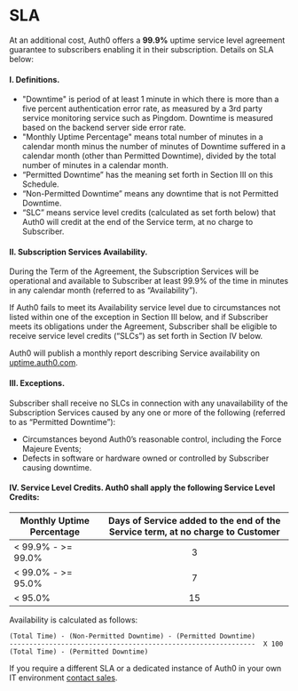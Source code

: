 # SLA

At an additional cost, Auth0 offers a __99.9%__ uptime service level agreement guarantee to subscribers enabling it in their subscription. Details on SLA below:


#### I. Definitions.
* "Downtime" is period of at least 1 minute in which there is more than a five percent authentication error rate, as measured by a 3rd party service monitoring service such as Pingdom. Downtime is measured based on the backend server side error rate.
* "Monthly Uptime Percentage" means total number of minutes in a calendar month minus the number of minutes of Downtime suffered in a calendar month (other than Permitted Downtime), divided by the total number of minutes in a calendar month.
* “Permitted Downtime” has the meaning set forth in Section III on this Schedule.
* “Non-Permitted Downtime” means any downtime that is not Permitted Downtime.
* “SLC” means service level credits (calculated as set forth below) that Auth0 will credit at the end of the Service term, at no charge to Subscriber. 

#### II.  Subscription Services Availability. 

During the Term of the Agreement, the Subscription Services will be operational and available to Subscriber at least 99.9% of the time in minutes in any calendar month (referred to as “Availability”). 

If Auth0 fails to meet its Availability service level due to circumstances not listed within one of the exception in Section III below, and if Subscriber meets its obligations under the Agreement, Subscriber shall be eligible to receive service level credits (“SLCs”) as set forth in Section IV below. 

Auth0 will publish a monthly report describing Service availability on [uptime.auth0.com](http://uptime.auth0.com/749624).

#### III. Exceptions. 

Subscriber shall receive no SLCs in connection with any unavailability of the Subscription Services caused by any one or more of the following (referred to as “Permitted Downtime”):

* Circumstances beyond Auth0’s reasonable control, including the Force Majeure Events;
* Defects in software or hardware owned or controlled by Subscriber causing downtime.

#### IV.  Service Level Credits.  Auth0 shall apply the following Service Level Credits:

| Monthly Uptime Percentage | Days of Service added to the end of the Service term, at no charge to Customer |
| --- | :---: |
| < 99.9% - >= 99.0% | 3 |
| < 99.0%  - >= 95.0% | 7 |
| < 95.0% | 15 |

Availability is calculated as follows: 

```
(Total Time) - (Non-Permitted Downtime) - (Permitted Downtime)
--------------------------------------------------------------  X 100
(Total Time) - (Permitted Downtime)
```

If you require a different SLA or a dedicated instance of Auth0 in your own IT environment [contact sales](https://auth0.com/?contact=true).
  
